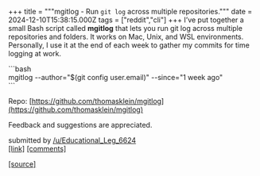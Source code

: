 +++
title = """mgitlog - Run `git log` across multiple repositories."""
date = 2024-12-10T15:38:15.000Z
tags = ["reddit","cli"]
+++
I’ve put together a small Bash script called **mgitlog** that lets you run git log across multiple repositories and folders. It works on Mac, Unix, and WSL environments. Personally, I use it at the end of each week to gather my commits for time logging at work.

\`\`\`bash  
mgitlog --author="$(git config user.email)" --since="1 week ago"  
\`\`\`

Repo: [https://github.com/thomasklein/mgitlog](https://github.com/thomasklein/mgitlog)

Feedback and suggestions are appreciated.

submitted by [/u/Educational\_Leg\_6624](https://www.reddit.com/user/Educational_Leg_6624)  
[\[link\]](https://www.reddit.com/r/commandline/comments/1hb4im2/mgitlog_run_git_log_across_multiple_repositories/) [\[comments\]](https://www.reddit.com/r/commandline/comments/1hb4im2/mgitlog_run_git_log_across_multiple_repositories/)

[[source]](https://www.reddit.com/r/commandline/comments/1hb4im2/mgitlog_run_git_log_across_multiple_repositories/)
